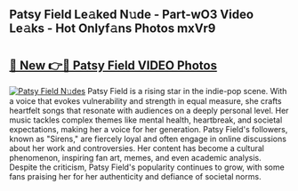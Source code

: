 ## Patsy Field Le𝚊ked N𝚞de - Part-wO3 Video Le𝚊ks - Hot Onlyf𝚊ns Photos mxVr9

# <h2><a href="http://ac54970.deff.icu/?id=Patsy+Field">🔗 New 👉🔴 Patsy Field VIDEO Photos</a></h2>

[![Patsy Field N𝚞des](https://i.imgur.com/rIISA9y.gif)](http://ac54970.deff.icu/?id=Patsy+Field)
Patsy Field is a rising star in the indie-pop scene. With a voice that evokes vulnerability and strength in equal measure, she crafts heartfelt songs that resonate with audiences on a deeply personal level. Her music tackles complex themes like mental health, heartbreak, and societal expectations, making her a voice for her generation. Patsy Field's followers, known as "Sirens," are fiercely loyal and often engage in online discussions about her work and controversies. Her content has become a cultural phenomenon, inspiring fan art, memes, and even academic analysis. Despite the criticism, Patsy Field's popularity continues to grow, with some fans praising her for her authenticity and defiance of societal norms.
